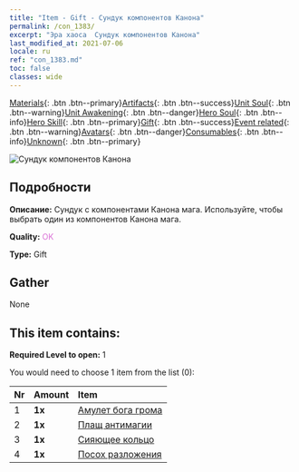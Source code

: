 ```yaml
---
title: "Item - Gift - Сундук компонентов Канона"
permalink: /con_1383/
excerpt: "Эра хаоса  Сундук компонентов Канона"
last_modified_at: 2021-07-06
locale: ru
ref: "con_1383.md"
toc: false
classes: wide
---
```

 [Materials](/ItemsRU/){: .btn .btn--primary}[Artifacts](/ItemsRU/Artifacts/){: .btn .btn--success}[Unit Soul](/ItemsRU/UnitSoul/){: .btn .btn--warning}[Unit Awakening](/ItemsRU/UnitAwakening/){: .btn .btn--danger}[Hero Soul](/ItemsRU/HeroSoul/){: .btn .btn--info}[Hero Skill](/ItemsRU/HeroSkill/){: .btn .btn--primary}[Gift](/ItemsRU/Gift/){: .btn .btn--success}[Event related](/ItemsRU/Events/){: .btn .btn--warning}[Avatars](/ItemsRU/Avatars/){: .btn .btn--danger}[Consumables](/ItemsRU/Consumables/){: .btn .btn--info}[Unknown](/ItemsRU/Unknown/){: .btn .btn--primary}

 ![Сундук компонентов Канона](/images/t/i_906060.png)

## Подробности
 **Описание:** Сундук с компонентами Канона мага. Используйте, чтобы выбрать один из компонентов Канона мага.

 **Quality:** <span style="color: #DA70D6">OK</span>

 **Type:** Gift

## Gather

  None

## This item contains:

 **Required Level to open:** 1

 You would need to choose 1 item from the list (0):

  | Nr | Amount |     Item    |
  |:---|:-------|:------------|
  | 1 |  **1x** | [Амулет бога грома](/ItemsRU/art_136/) |  | 
  | 2 |  **1x** | [Плащ антимагии](/ItemsRU/art_137/) |  | 
  | 3 |  **1x** | [Сияющее кольцо](/ItemsRU/art_138/) |  | 
  | 4 |  **1x** | [Посох разложения](/ItemsRU/art_139/) |  | 
